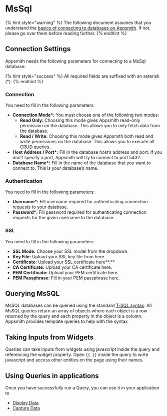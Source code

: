 # MsSql

{% hint style="warning" %}
The following document assumes that you understand the [basics of connecting to databases on Appsmith](../core-concepts/connecting-to-databases/). If not, please go over them before reading further.
{% endhint %}

## Connection Settings

Appsmith needs the following parameters for connecting to a MsSql database:

{% hint style="success" %}
All required fields are suffixed with an asterisk \(\*\).
{% endhint %}

### **Connection**

You need to fill in the following parameters:

* **Connection Mode\*:** You must choose one of the following two modes:
  * **Read Only:** Choosing this mode gives Appsmith read-only permission on the database. This allows you to only fetch data from the database. 
  * **Read / Write:** Choosing this mode gives Appsmith both read and write permissions on the database. This allows you to execute all CRUD queries.
* **Host Address / Port\*:** Fill in the database host’s address and port. If you don’t specify a port, Appsmith will try to connect to port 5432.
* **Database Name\*:** Fill in the name of the database that you want to connect to. This is your database’s name.

### **Authentication**

You need to fill in the following parameters:

* **Username\*:** Fill username required for authenticating connection requests to your database.
* **Password\*:** Fill password required for authenticating connection requests for the given username to the database. 

### **SSL**

You need to fill in the following parameters:

* **SSL Mode:** Choose your SSL model from the dropdown. 
* **Key File:** Upload your SSL key file from here.
* **Certificate:** Upload your SSL certificate here**.**
* **CA Certificate:** Upload your CA certificate here.
* **PEM Certificate:** Upload your PEM certificate here.
* **PEM Passphrase:** Fill in your PEM passphrase here.

## Querying MsSQL

MsSQL databases can be queried using the standard [T-SQL syntax](https://docs.microsoft.com/en-us/sql/t-sql/lesson-1-creating-database-objects?view=sql-server-ver15). All MsSQL queries return an array of objects where each object is a row returned by the query and each property in the object is a column. Appsmith provides template queries to help with the syntax

## Taking Inputs from Widgets

Queries can take inputs from widgets using javascript inside the query and referencing the widget property. Open `{{ }}` inside the query to write javascript and access other entities on the page using their names.

## Using Queries in applications

Once you have successfully run a Query, you can use it in your application to

* [Display Data](../core-concepts/displaying-data-read/)
* [Capture Data](../core-concepts/capturing-data-write/)

